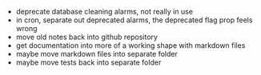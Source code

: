* deprecate database cleaning alarms, not really in use
* in cron, separate out deprecated alarms, the deprecated flag prop feels wrong
* move old notes back into github repository
* get documentation into more of a working shape with markdown files
* maybe move markdown files into separate folder
* maybe move tests back into separate folder
